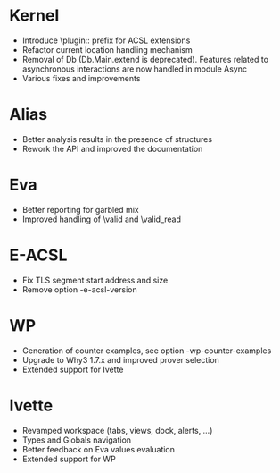 # Kernel
- Introduce \plugin:: prefix for ACSL extensions
- Refactor current location handling mechanism
- Removal of Db (Db.Main.extend is deprecated). Features related to asynchronous
  interactions are now handled in module Async
- Various fixes and improvements

# Alias
- Better analysis results in the presence of structures
- Rework the API and improved the documentation

# Eva
- Better reporting for garbled mix
- Improved handling of \valid and \valid_read

# E-ACSL
- Fix TLS segment start address and size
- Remove option -e-acsl-version

# WP
- Generation of counter examples, see option -wp-counter-examples
- Upgrade to Why3 1.7.x and improved prover selection
- Extended support for Ivette

# Ivette
- Revamped workspace (tabs, views, dock, alerts, …)
- Types and Globals navigation
- Better feedback on Eva values evaluation
- Extended support for WP
